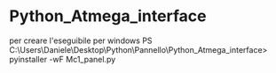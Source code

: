 # Python_Atmega_interface
per creare l'eseguibile per windows
PS C:\Users\Daniele\Desktop\Python\Pannello\Python_Atmega_interface> pyinstaller -wF Mc1_panel.py